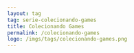 ```yaml
---
layout: tag
tag: serie-colecionando-games
title: Colecionando Games
permalink: /colecionando-games
logo: /imgs/tags/colecionando-games.png
---
```


